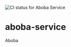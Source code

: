 ![CI status for Aboba Service](https://github.com/ArtemNester/aboba-service/actions/workflows/main.yml/badge.svg)

# aboba-service
Aboba
